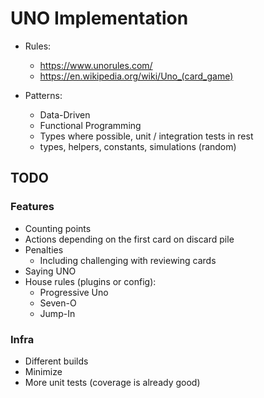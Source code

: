 # UNO Implementation

- Rules:
    - https://www.unorules.com/
    - https://en.wikipedia.org/wiki/Uno_(card_game)

- Patterns:
    - Data-Driven
    - Functional Programming
    - Types where possible, unit / integration tests in rest
    - types, helpers, constants, simulations (random)

## TODO

### Features

- Counting points
- Actions depending on the first card on discard pile
- Penalties
    - Including challenging with reviewing cards
- Saying UNO
- House rules (plugins or config):
    - Progressive Uno
    - Seven-O
    - Jump-In

### Infra

- Different builds
- Minimize
- More unit tests (coverage is already good)
